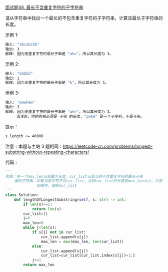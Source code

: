 [面试题48. 最长不含重复字符的子字符串](https://leetcode-cn.com/problems/zui-chang-bu-han-zhong-fu-zi-fu-de-zi-zi-fu-chuan-lcof/)

请从字符串中找出一个最长的不包含重复字符的子字符串，计算该最长子字符串的长度。

示例 1:
```sh
输入: "abcabcbb"
输出: 3 
解释: 因为无重复字符的最长子串是 "abc"，所以其长度为 3。
```
示例 2:
```sh
输入: "bbbbb"
输出: 1
解释: 因为无重复字符的最长子串是 "b"，所以其长度为 1。
```

示例 3:
```sh
输入: "pwwkew"
输出: 3
解释: 因为无重复字符的最长子串是 "wke"，所以其长度为 3。
     请注意，你的答案必须是 子串 的长度，"pwke" 是一个子序列，不是子串。
```

提示：
```sh
s.length <= 40000
```

注意：本题与主站 3 题相同：https://leetcode-cn.com/problems/longest-substring-without-repeating-characters/

代码：
```python
'''
思路：用一个max_len记录最大长度，cur_list记录当前不含重复字符的最长子串
    遍历字符串，如果当前字符不在cur_list，比较cur_list的长度和max_len大小，并更新max_len
              如果在，缩短cur_list   
'''
class Solution:
    def lengthOfLongestSubstring(self, s: str) -> int:
        if len(s)<=1:
            return len(s)
        cur_list=[]
        j=0
        max_len=0
        while j<len(s):
            if s[j] not in cur_list:
                cur_list.append(s[j])
                max_len = max(max_len, len(cur_list))
            else:
                cur_list.append(s[j])
                cur_list=cur_list[cur_list.index(s[j])+1:]
            j+=1
        return max_len
```
